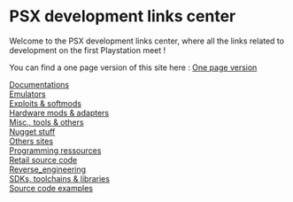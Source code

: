 # PSX development links center

Welcome to the PSX development links center, where all the links related to development on the first Playstation meet !

You can find a one page version of this site here : [One page version](one.md)

[Documentations](documentation.md)  
[Emulators](emulators.md)  
[Exploits & softmods](exploits_softmods.md)  
[Hardware mods & adapters](hardware_mod_adapters.md)  
[Misc., tools & others](misc_tools_other.md)  
[Nugget stuff](nugget.md)  
[Others sites](other.md)  
[Programming ressources](programming_ressources.md)  
[Retail source code](retail_source_code.md)  
[Reverse_engineering](reverse_engineering.md)  
[SDKs, toolchains & libraries](sdk_toolchains_libraries.md)  
[Source code examples](source_code_examples.md)  
